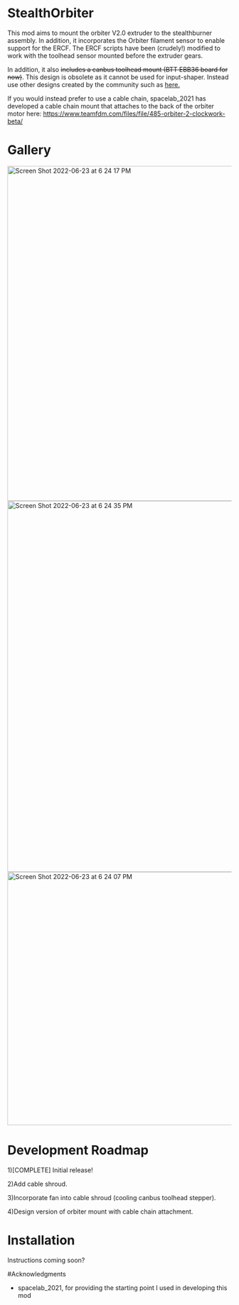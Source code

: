 # StealthOrbiter
This mod aims to mount the orbiter V2.0 extruder to the stealthburner assembly. In addition, it incorporates the Orbiter filament sensor to enable support for the ERCF. The ERCF scripts have been (crudely!) modified to work with the toolhead sensor mounted before the extruder gears.

In addition, it also ~~includes a canbus toolhead mount (BTT EBB36 board for now)~~. This design is obsolete as it cannot be used for input-shaper. Instead use other designs created by the community such as [here.](https://github.com/KayosMaker/CANboard_Mounts)

If you would instead prefer to use a cable chain, spacelab_2021 has developed a cable chain mount that attaches to the back of the orbiter motor here: https://www.teamfdm.com/files/file/485-orbiter-2-clockwork-beta/

# Gallery
<img width="751" alt="Screen Shot 2022-06-23 at 6 24 17 PM" src="https://user-images.githubusercontent.com/12782053/175235852-639f6085-0307-48b9-b661-db9fc88dab96.png">


<img width="832" alt="Screen Shot 2022-06-23 at 6 24 35 PM" src="https://user-images.githubusercontent.com/12782053/175235972-42aaa4e3-cacb-48ac-af07-f9b71dd27c3c.png">


<img width="568" alt="Screen Shot 2022-06-23 at 6 24 07 PM" src="https://user-images.githubusercontent.com/12782053/175235991-af587cd0-a2b5-4694-8a7a-3bd9b6be72e8.png">

# Development Roadmap
1)[COMPLETE] Initial release!

2)Add cable shroud.

3)Incorporate fan into cable shroud (cooling canbus toolhead stepper).

4)Design version of orbiter mount with cable chain attachment.


# Installation
Instructions coming soon?

#Acknowledgments
- spacelab_2021, for providing the starting point I used in developing this mod
